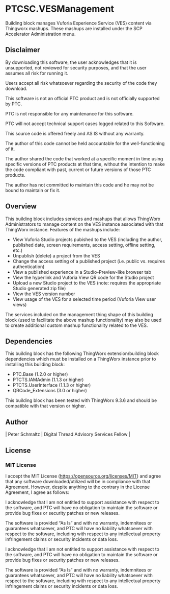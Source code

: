 # PTCSC.VESManagement

Building block manages Vuforia Experience Service (VES) content via Thingworx mashups. These mashups are installed under the SCP Accelerator Administration menu. 

## Disclaimer

By downloading this software, the user acknowledges that it is unsupported, not reviewed for security purposes, and that the user assumes all risk for running it.

Users accept all risk whatsoever regarding the security of the code they download.

This software is not an official PTC product and is not officially supported by PTC.

PTC is not responsible for any maintenance for this software.

PTC will not accept technical support cases logged related to this Software.

This source code is offered freely and AS IS without any warranty.

The author of this code cannot be held accountable for the well-functioning of it.

The author shared the code that worked at a specific moment in time using specific versions of PTC products at that time, without the intention to make the code compliant with past, current or future versions of those PTC products.

The author has not committed to maintain this code and he may not be bound to maintain or fix it.

## Overview

This building block includes services and mashups that allows ThingWorx Administrators to manage content on the VES instance associated with that ThingWorx instance. Features of the mashups include:
- View Vuforia Studio projects pubished to the VES (including the author, published date, screen requirements, access setting, offline setting, etc.)
- Unpublish (delete) a project from the VES
- Change the access setting of a published project (i.e. public vs. requires authentication)
- View a published experience in a Studio-Preview-like browser tab
- View the hyperlink and Vuforia View QR code for the Studio project
- Upload a new Studio project to the VES (note: requires the appropriate Studio generated zip file)
- View the VES version number
- View usage of the VES for a selected time period (Vuforia View user views)

The services included on the management thing shape of this building block (used to facilitate the above mashup functionality) may also be used to create additional custom mashup functionality related to the VES.

## Dependencies

This building block has the following ThingWorx extension/building block dependencies which must be installed on a ThingWorx instance prior to installing this building block:
- PTC.Base (1.2.0 or higher)
- PTCTS.IAMAdmin (1.1.3 or higher)
- PTCTS.UserInterface (1.1.3 or higher)
- QRCode_Extensions (3.0 or higher)

This building block has been tested with ThingWorx 9.3.6 and should be compatible with that version or higher.

## Author
| Peter Schmaltz | Digital Thread Advisory Services Fellow |

## License

### MIT License

I accept the MIT License (https://opensource.org/licenses/MIT) and agree that any software downloaded/utilized will be in compliance with that Agreement. However, despite anything to the contrary in the License Agreement, I agree as follows:

I acknowledge that I am not entitled to support assistance with respect to the software, and PTC will have no obligation to maintain the software or provide bug fixes or security patches or new releases.

The software is provided “As Is” and with no warranty, indemnitees or guarantees whatsoever, and PTC will have no liability whatsoever with respect to the software, including with respect to any intellectual property infringement claims or security incidents or data loss.

I acknowledge that I am not entitled to support assistance with respect to the software, and PTC will have no obligation to maintain the software or provide bug fixes or security patches or new releases.

The software is provided “As Is” and with no warranty, indemnitees or guarantees whatsoever, and PTC will have no liability whatsoever with respect to the software, including with respect to any intellectual property infringement claims or security incidents or data loss.
